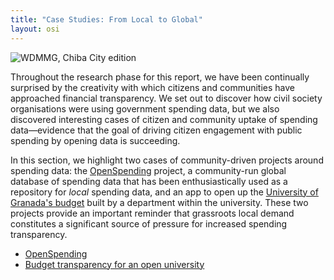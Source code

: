 ```yaml
---
title: "Case Studies: From Local to Global"
layout: osi
---
```


![WDMMG, Chiba City edition](http://i.imgur.com/qBuiQiK.png)

Throughout the research phase for this report, we have been continually surprised by the creativity with which citizens and communities have approached financial transparency. We set out to discover how civil society organisations were using government spending data, but we also discovered interesting cases of citizen and community uptake of spending data—evidence that the goal of driving citizen engagement with public spending by opening data is succeeding.

In this section, we highlight two cases of community-driven projects around spending data: the [OpenSpending](./openspending/) project, a community-run global database of spending data that has been enthusiastically used as a repository for *local* spending data, and an app to open up the [University of Granada's budget](./opening-university) built by a department within the university. These two projects provide an important reminder that grassroots local demand constitutes a significant source of pressure for increased spending transparency.


* [OpenSpending](./openspending/)
* [Budget transparency for an open university](./opening-university/)



